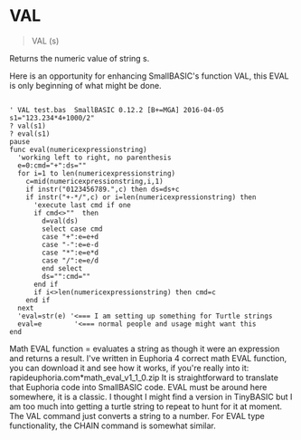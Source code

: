 # VAL

> VAL (s)

Returns the numeric value of string s.

Here is an opportunity for enhancing SmallBASIC's function VAL, this EVAL is only beginning of what might be done.

~~~

' VAL test.bas  SmallBASIC 0.12.2 [B+=MGA] 2016-04-05
s1="123.234*4+1000/2"
? val(s1)
? eval(s1)
pause
func eval(numericexpressionstring)
  'working left to right, no parenthesis
  e=0:cmd="+":ds=""
  for i=1 to len(numericexpressionstring)
    c=mid(numericexpressionstring,i,1)
    if instr("0123456789.",c) then ds=ds+c
    if instr("+-*/",c) or i=len(numericexpressionstring) then
      'execute last cmd if one
      if cmd<>""  then
        d=val(ds)
        select case cmd
        case "+":e=e+d
        case "-":e=e-d
        case "*":e=e*d
        case "/":e=e/d
        end select
        ds="":cmd=""
      end if
      if i<>len(numericexpressionstring) then cmd=c
    end if
  next
  'eval=str(e) '<=== I am setting up something for Turtle strings 
  eval=e        '<=== normal people and usage might want this
end

~~~


Math EVAL function = evaluates a string as though it were an expression and returns a result.
I've written in Euphoria 4 correct math EVAL function, you can download it and see how it works, if you're really into it:
rapideuphoria.com*math_eval_v1_1_0.zip
It is straightforward to translate that Euphoria code into SmallBASIC code.
EVAL must be around here somewhere, it is a classic. I thought I might find a version in TinyBASIC but I am too much into getting a turtle string to repeat to hunt for it at moment.
The VAL command just converts a string to a number. For EVAL type functionality, the CHAIN command is somewhat similar.
